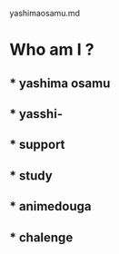 yashimaosamu.md

# Who am I ?
## * yashima osamu
## * yasshi-
## * support
## * study
## * animedouga
## * chalenge


